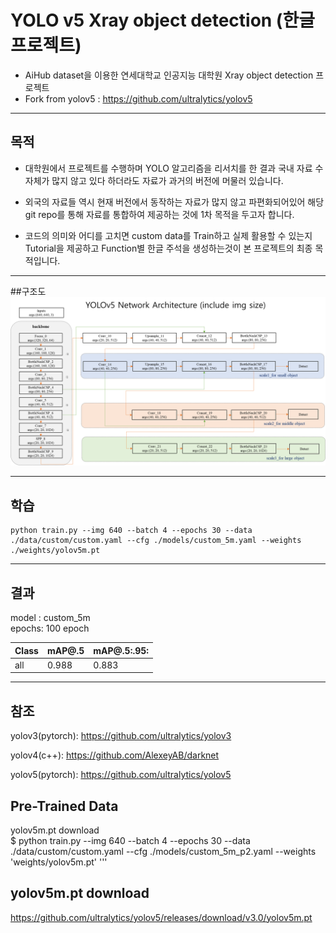 
# YOLO v5 Xray object detection (한글 프로젝트)

- AiHub dataset을 이용한 연세대학교 인공지능 대학원 Xray object detection 프로젝트  
- Fork from yolov5 : https://github.com/ultralytics/yolov5  
----

## 목적

- 대학원에서 프로젝트를 수행하며 YOLO 알고리즘을 리서치를 한 결과 국내 자료 수 자체가 많지 않고 있다 하더라도 자료가 과거의 버전에 머물러 있습니다.    


- 외국의 자료들 역시 현재 버전에서 동작하는 자료가 많지 않고 파편화되어있어 해당 git repo를 통해 자료를 통합하여 제공하는 것에 1차 목적을 두고자 합니다.   


- 코드의 의미와 어디를 고치면 custom data를 Train하고 실제 활용할 수 있는지 Tutorial을 제공하고 Function별 한글 주석을 생성하는것이 본 프로젝트의 최종 목적입니다.   


----
##구조도
![img.png](img.png)

---
## 학습

~~~
python train.py --img 640 --batch 4 --epochs 30 --data ./data/custom/custom.yaml --cfg ./models/custom_5m.yaml --weights ./weights/yolov5m.pt
~~~
---

## 결과
model : custom_5m  
epochs: 100 epoch    

| Class                         | mAP@.5 | mAP@.5:.95: |
|-------------------------------|--------|-------------|
| all                           | 0.988  | 0.883       |

----

## 참조
yolov3(pytorch): https://github.com/ultralytics/yolov3


yolov4(c++): https://github.com/AlexeyAB/darknet


yolov5(pytorch): https://github.com/ultralytics/yolov5  



## Pre-Trained Data 
yolov5m.pt download  
$ python train.py --img 640 --batch 4 --epochs 30 --data ./data/custom/custom.yaml --cfg ./models/custom_5m_p2.yaml --weights 'weights/yolov5m.pt'
'''

## yolov5m.pt download
https://github.com/ultralytics/yolov5/releases/download/v3.0/yolov5m.pt

